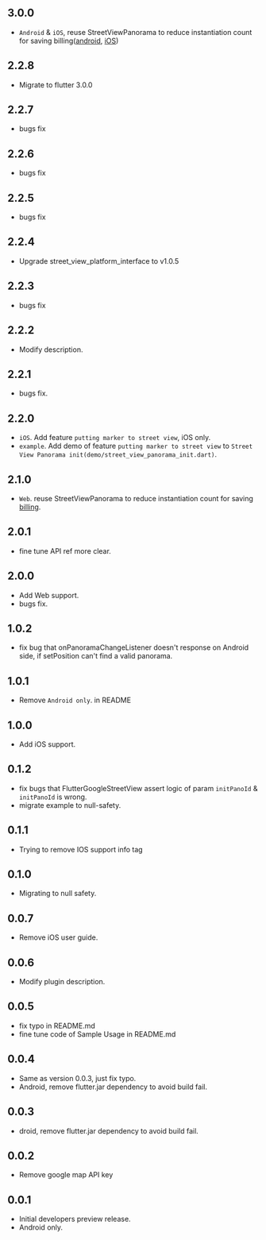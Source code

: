 ## 3.0.0

* `Android` & `iOS`, reuse StreetViewPanorama to reduce instantiation count for saving billing([android](https://developers.google.com/maps/documentation/android-sdk/usage-and-billing#dynamic-street-view), [iOS](https://developers.google.com/maps/documentation/ios-sdk/usage-and-billing#dynamic-street-view))

## 2.2.8

* Migrate to flutter 3.0.0

## 2.2.7

* bugs fix

## 2.2.6

* bugs fix

## 2.2.5

* bugs fix

## 2.2.4

* Upgrade street_view_platform_interface to v1.0.5

## 2.2.3

* bugs fix

## 2.2.2

* Modify description.

## 2.2.1

* bugs fix.

## 2.2.0

* `iOS`. Add feature `putting marker to street view`, iOS only.
* `example`. Add demo of feature `putting marker to street view` to `Street View Panorama init(demo/street_view_panorama_init.dart)`.

## 2.1.0

* `Web`. reuse StreetViewPanorama to reduce instantiation count for saving [billing](https://developers.google.com/maps/documentation/javascript/usage-and-billing#dynamic-street-view).

## 2.0.1

* fine tune API ref more clear.

## 2.0.0

* Add Web support.
* bugs fix.

## 1.0.2

* fix bug that onPanoramaChangeListener doesn't response on Android side, if setPosition can't find a valid panorama.

## 1.0.1

* Remove `Android only`. in README

## 1.0.0

* Add iOS support.

## 0.1.2

* fix bugs that FlutterGoogleStreetView assert logic of param `initPanoId` & `initPanoId` is wrong.
* migrate example to null-safety.

## 0.1.1

* Trying to remove IOS support info tag

## 0.1.0

* Migrating to null safety.

## 0.0.7

* Remove iOS user guide.

## 0.0.6

* Modify plugin description.

## 0.0.5

* fix typo in README.md
* fine tune code of Sample Usage in README.md  

## 0.0.4

* Same as version 0.0.3, just fix typo. 
* Android, remove flutter.jar dependency to avoid build fail.

## 0.0.3

* droid, remove flutter.jar dependency to avoid build fail.

## 0.0.2

* Remove google map API key

## 0.0.1

* Initial developers preview release.
* Android only. 

